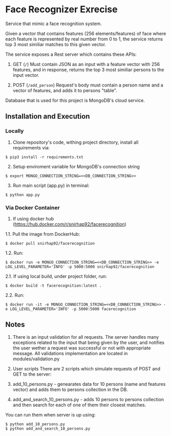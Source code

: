 # Face Recognizer Exrecise

Service that mimic a face recognition system.

Given a vector that contains features (256 elements/features) of face where each feature is represented by real number from 0 to 1, 
the service returns top 3 most similiar matches to this given vector.

The service exposes a Rest server which contains these APIs:

1. GET (```/```)
Must contain JSON as an input with a feature vector with 256 features, and in response, returns the top 3 most similiar persons to the input vector.

2. POST (```/add_person```)
Request's body must contain a person name and a vector of features, and adds it to persons "table".


Database that is used for this project is MongoDB's cloud service.


## Installation and Execution

### Locally
1. Clone repository's code, withing project directory, install all requirements via:
```
$ pip3 install -r requirements.txt
```

2. Setup enviroment variable for MongoDB's connection string
```
$ export MONGO_CONNECTION_STRING=<<DB_CONNECTION_STRING>>
```

3. Run main script (app.py) in terminal:
```
$ python app.py
```

### Via Docker Container
1. If using docker hub (https://hub.docker.com/r/snirhap92/facerecognition)

1.1. Pull the image from DockerHub: 
```
$ docker pull snirhap92/facerecognition
```

1.2. Run:
```
$ docker run -e MONGO_CONNECTION_STRING=<<DB_CONNECTION_STRING>> -e LOG_LEVEL_PARAMETER='INFO' -p 5000:5000 snirhap92/facerecognition
```

2.1. If using local build, under project folder, run:
```
$ docker build -t facerecognition:latest .
```

2.2. Run:
```
$ docker run -it -e MONGO_CONNECTION_STRING=<<DB_CONNECTION_STRING>> -e LOG_LEVEL_PARAMETER='INFO' -p 5000:5000 facerecognition
```

## Notes

1. There is an input validation for all requests. The server handles many exceptions related to the input that being given by the user,
and notifies the user wether a request was successful or not with appropriate message.
All validations implementation are located in modules/validation.py

2. User scripts
There are 2 scripts which simulate requests of POST and GET to the server:
1. add_10_persons.py - genearates data for 10 persons (name and features vector) and adds them to persons collection in the DB.
2. add_and_search_10_persons.py - adds 10 persons to persons collection and then search for each of one of them their closest matches.

You can run them when server is up using:
```
$ python add_10_persons.py
$ python add_and_search_10_persons.py
```

